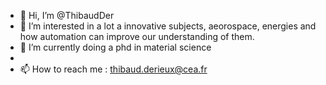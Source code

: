 - 👋 Hi, I’m @ThibaudDer
- 👀 I’m interested in a lot a innovative subjects, aeorospace, energies and how automation can improve our understanding of them.
- 🌱 I’m currently doing a phd in material science
- 
- 📫 How to reach me : thibaud.derieux@cea.fr

<!---
ThibaudDer/ThibaudDer is a ✨ special ✨ repository because its `README.md` (this file) appears on your GitHub profile.
You can click the Preview link to take a look at your changes.
--->
